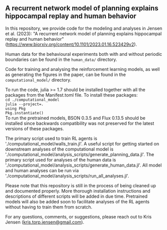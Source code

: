 ## A recurrent network model of planning explains hippocampal replay and human behavior

In this repository, we provide code for the modeling and analyses in Jensen et al. (2023): "A recurrent network model of planning explains hippocampal replay and human behavior" (https://www.biorxiv.org/content/10.1101/2023.01.16.523429v2).

Human data for the behavioural experiments both with and without periodic boundaries can be found in the `human_data/` directory.

Code for training and analysing the reinforcement learning models, as well as generating the figures in the paper, can be found in the `computational_model/` directory.

To run the code, julia >= 1.7 should be installed together with all the packages from the Manifest.toml file.
To install these packages:\
    `cd ./computational_model`\
    `julia --project=.`\
    `using Pkg`\
    `Pkg.instantiate()`\
To run the pretrained models, BSON 0.3.5 and Flux 0.13.5 should be installed since backwards compatibility was not preserved for the latest versions of these packages.

The primary script used to train RL agents is './computational_model/walls_train.jl'.
A useful script for getting started on downstream analyses of the computational model is './computational_model/analysis_scripts/generate_planning_data.jl'.
The primary script used for analyses of the human data is './computational_model/analysis_scripts/generate_human_data.jl'.
All model and human analyses can be run via './computational_model/analysis_scripts/run_all_analyses.jl'.

Please note that this repository is still in the process of being cleaned up and documented properly.
More thorough installation instructions and descriptions of different scripts will be added in due time.
Pretrained models will also be added soon to facilitate analyses of the RL agents without having to train them from scratch.

For any questions, comments, or suggestions, please reach out to Kris Jensen (kris.torp.jensen@gmail.com).

